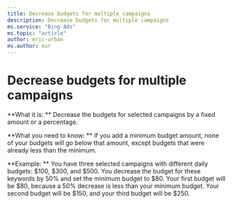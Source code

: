 ```yaml
---
title: Decrease budgets for multiple campaigns
description: Decrease budgets for multiple campaigns
ms.service: "Bing-Ads"
ms.topic: "article"
author: eric-urban
ms.author: eur
---
```


# Decrease budgets for multiple campaigns

**What it is: **       Decrease the budgets for selected campaigns by a fixed amount or a percentage.

**What you need to know: **       If you add a minimum budget amount, none of your budgets will go below that amount, except budgets that were already less than the minimum.

**Example: **       You have three selected campaigns with different daily budgets: $100, $300, and $500. You decrease the budget for these keywords by 50% and set the minimum budget to $80. Your first budget will be $80, because a 50% decrease is less than your minimum budget. Your second budget will be $150, and your third budget will be $250.


